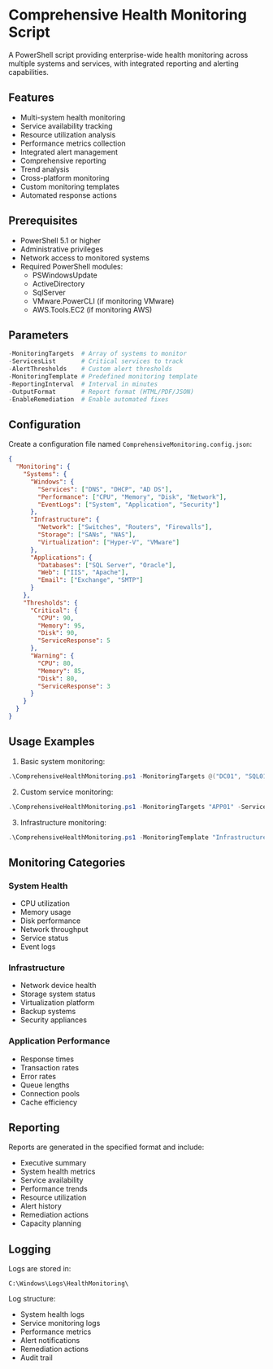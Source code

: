 # Comprehensive Health Monitoring Script

A PowerShell script providing enterprise-wide health monitoring across multiple systems and services, with integrated reporting and alerting capabilities.

## Features

- Multi-system health monitoring
- Service availability tracking
- Resource utilization analysis
- Performance metrics collection
- Integrated alert management
- Comprehensive reporting
- Trend analysis
- Cross-platform monitoring
- Custom monitoring templates
- Automated response actions

## Prerequisites

- PowerShell 5.1 or higher
- Administrative privileges
- Network access to monitored systems
- Required PowerShell modules:
  - PSWindowsUpdate
  - ActiveDirectory
  - SqlServer
  - VMware.PowerCLI (if monitoring VMware)
  - AWS.Tools.EC2 (if monitoring AWS)

## Parameters

```powershell
-MonitoringTargets  # Array of systems to monitor
-ServicesList       # Critical services to track
-AlertThresholds    # Custom alert thresholds
-MonitoringTemplate # Predefined monitoring template
-ReportingInterval  # Interval in minutes
-OutputFormat       # Report format (HTML/PDF/JSON)
-EnableRemediation  # Enable automated fixes
```

## Configuration

Create a configuration file named `ComprehensiveMonitoring.config.json`:

```json
{
  "Monitoring": {
    "Systems": {
      "Windows": {
        "Services": ["DNS", "DHCP", "AD DS"],
        "Performance": ["CPU", "Memory", "Disk", "Network"],
        "EventLogs": ["System", "Application", "Security"]
      },
      "Infrastructure": {
        "Network": ["Switches", "Routers", "Firewalls"],
        "Storage": ["SANs", "NAS"],
        "Virtualization": ["Hyper-V", "VMware"]
      },
      "Applications": {
        "Databases": ["SQL Server", "Oracle"],
        "Web": ["IIS", "Apache"],
        "Email": ["Exchange", "SMTP"]
      }
    },
    "Thresholds": {
      "Critical": {
        "CPU": 90,
        "Memory": 95,
        "Disk": 90,
        "ServiceResponse": 5
      },
      "Warning": {
        "CPU": 80,
        "Memory": 85,
        "Disk": 80,
        "ServiceResponse": 3
      }
    }
  }
}
```

## Usage Examples

1. Basic system monitoring:
```powershell
.\ComprehensiveHealthMonitoring.ps1 -MonitoringTargets @("DC01", "SQL01", "WEB01")
```

2. Custom service monitoring:
```powershell
.\ComprehensiveHealthMonitoring.ps1 -MonitoringTargets "APP01" -ServicesList @("CustomApp", "WorkerService")
```

3. Infrastructure monitoring:
```powershell
.\ComprehensiveHealthMonitoring.ps1 -MonitoringTemplate "Infrastructure" -ReportingInterval 30
```

## Monitoring Categories

### System Health
- CPU utilization
- Memory usage
- Disk performance
- Network throughput
- Service status
- Event logs

### Infrastructure
- Network device health
- Storage system status
- Virtualization platform
- Backup systems
- Security appliances

### Application Performance
- Response times
- Transaction rates
- Error rates
- Queue lengths
- Connection pools
- Cache efficiency

## Reporting

Reports are generated in the specified format and include:
- Executive summary
- System health metrics
- Service availability
- Performance trends
- Resource utilization
- Alert history
- Remediation actions
- Capacity planning

## Logging

Logs are stored in:
```
C:\Windows\Logs\HealthMonitoring\
```

Log structure:
- System health logs
- Service monitoring logs
- Performance metrics
- Alert notifications
- Remediation actions
- Audit trail
